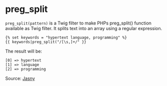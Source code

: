# preg_split

`preg_split(pattern)` is a Twig filter to make PHPs preg_split() function available as Twig filter. It splits text into
an array using a regular expression.

```twig
{% set keywords = "hypertext language, programming" %}
{{ keywords|preg_split("/[\s,]+/" }}
```

The result will be:

```twig
[0] => hypertext
[1] => language
[2] => programming
```

Source: [Jasny](https://github.com/jasny/twig-extensions)
